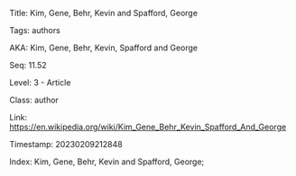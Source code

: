 Title:  Kim, Gene, Behr, Kevin and Spafford, George

Tags:   authors

AKA:    Kim, Gene, Behr, Kevin, Spafford and George

Seq:    11.52

Level:  3 - Article

Class:  author

Link:   https://en.wikipedia.org/wiki/Kim_Gene_Behr_Kevin_Spafford_And_George

Timestamp: 20230209212848

Index:  Kim, Gene, Behr, Kevin and Spafford, George; 
